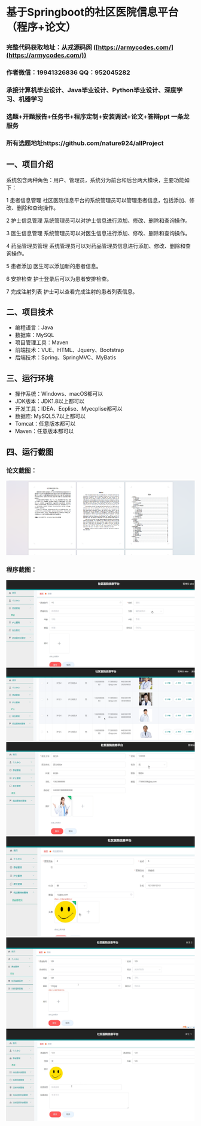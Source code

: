 基于Springboot的社区医院信息平台（程序+论文）
=
### 完整代码获取地址：从戎源码网 ([https://armycodes.com/](https://armycodes.com/))
### 作者微信：19941326836  QQ：952045282 
### 承接计算机毕业设计、Java毕业设计、Python毕业设计、深度学习、机器学习
### 选题+开题报告+任务书+程序定制+安装调试+论文+答辩ppt 一条龙服务
### 所有选题地址https://github.com/nature924/allProject

一、项目介绍
---
系统包含两种角色：用户、管理员，系统分为前台和后台两大模块，主要功能如下：

1 患者信息管理
社区医院信息平台的系统管理员可以管理患者信息，包括添加、修改、删除和查询操作。

2 护士信息管理
系统管理员可以对护士信息进行添加、修改、删除和查询操作。

3 医生信息管理
系统管理员可以对医生信息进行添加、修改、删除和查询操作。

4 药品管理员管理
系统管理员可以对药品管理员信息进行添加、修改、删除和查询操作。

5 患者添加
医生可以添加新的患者信息。

6 安排检查
护士登录后可以为患者安排检查。

7 完成注射列表
护士可以查看完成注射的患者列表信息。





二、项目技术
---
- 编程语言：Java
- 数据库：MySQL
- 项目管理工具：Maven
- 前端技术：VUE、HTML、Jquery、Bootstrap
- 后端技术：Spring、SpringMVC、MyBatis

三、运行环境
---
- 操作系统：Windows、macOS都可以
- JDK版本：JDK1.8以上都可以
- 开发工具：IDEA、Ecplise、Myecplise都可以
- 数据库: MySQL5.7以上都可以
- Tomcat：任意版本都可以
- Maven：任意版本都可以

四、运行截图
---
### 论文截图：
![image/1.png](limage/1.png)

### 程序截图：
![image/1.png](image/1.png)
![image/1.png](image/2.png)
![image/1.png](image/3.png)
![image/1.png](image/4.png)
![image/1.png](image/5.png)
![image/1.png](image/6.png)



